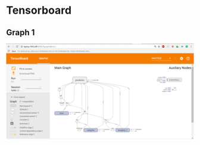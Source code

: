 # Tensorboard
## Graph 1
![alt text](https://github.com/Sravanthi-Gogadi/PythonDeeplearningCourse/blob/master/DeepLearning/DLICP2/Documentation/2.PNG)
